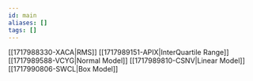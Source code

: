 ```yaml
---
id: main
aliases: []
tags: []
---
```


[[1717988330-XACA|RMS]]
[[1717989151-APIX|InterQuartile Range]]
[[1717989588-VCYG|Normal Model]]
[[1717989810-CSNV|Linear Model]]
[[1717990806-SWCL|Box Model]]
